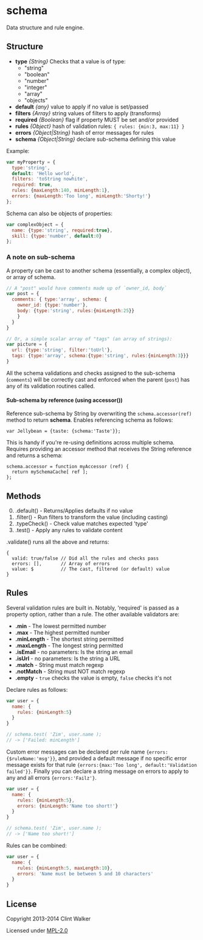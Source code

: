 # schema

Data structure and rule engine.


## Structure

- **type** _{String}_ Checks that a value is of type:
    - "string"
    - "boolean"
    - "number"
    - "integer"
    - "array"
    - "objects"
- **default** _{any}_ value to apply if no value is set/passed
- **filters** _{Array}_ string values of filters to apply (transforms)
- **required** _{Boolean}_ flag if property MUST be set and/or provided
- **rules** _{Object}_ hash of validation rules: `{ rules: {min:3, max:11} }`
- **errors** _{Object|String}_ hash of error messages for rules
- **schema** _{Object|String}_ declare sub-schema defining this value

Example:

```js
var myProperty = {
  type:'string',
  default: 'Hello world',
  filters: 'toString nowhite',
  required: true,
  rules: {maxLength:140, minLength:1},
  errors: {maxLength:'Too long', minLength:'Shorty!'}
};
```

Schema can also be objects of properties:

```js
var complexObject = {
  name: {type:'string', required:true},
  skill: {type:'number', default:0}
};
```

### A note on **sub-schema**

A property can be cast to another schema (essentially, a complex object), or array of schema.

```js
// A "post" would have comments made up of `owner_id, body`
var post = {
  comments: { type:'array', schema: {
    owner_id: {type:'number'},
    body: {type:'string', rules:{minLength:25}}
    }
  }
}

// Or, a simple scalar array of "tags" (an array of strings):
var picture = {
  url: {type:'string', filter:'toUrl'},
  tags: {type:'array', schema:{type:'string', rules:{minLength:3}}}
}
```

All the schema validations and checks assigned to the sub-schema (`comments`) will be correctly cast and enforced when the parent (`post`) has any of its validation routines called.

#### Sub-schema by reference (using **accessor()**)

Reference sub-schema by String by overwriting the `schema.accessor(ref)` method to return **schema**. Enables referencing schema as follows:

    var Jellybean = {taste: {schema:'Taste'}};

This is handy if you're re-using definitions across multiple schema. Requires providing an accessor method that receives the String reference and returns a schema:

```
schema.accessor = function myAccessor (ref) {
  return mySchemaCache[ ref ];
};
```


## Methods

0. .default()   - Returns/Applies defaults if no value
1. .filter()    - Run filters to transform the value (including casting)
2. .typeCheck() - Check value matches expected 'type'
3. .test()      - Apply any rules to validate content

.validate() runs all the above and returns:

```
{
  valid: true/false // Did all the rules and checks pass
  errors: [],       // Array of errors
  value: $          // The cast, filtered (or default) value
}
```


## Rules

Several validation rules are built in. Notably, 'required' is passed as a property option, rather than a rule. The other available validators are:

- **.min** - The lowest permitted number
- **.max** - The highest permitted number
- **.minLength** - The shortest string permitted
- **.maxLength** - The longest string permitted
- **.isEmail** - no parameters: Is the string an email
- **.isUrl** - no parameters: Is the string a URL
- **.match** - String must match regexp
- **.notMatch** - String must NOT match regexp
- **.empty** - `true` checks the value is empty, `false` checks it's not

Declare rules as follows:

```js
var user = {
  name: {
    rules: {minLength:5}
  }
}

// schema.test( 'Zim', user.name );
// -> ['Failed: minLength']
```

Custom error messages can be declared per rule name `{errors:{$ruleName:'msg'}}`, and provided a default message if no specific error message exists for that rule `{errors:{max:'Too long', default:'Validation failed'}}`. Finally you can declare a string message on errors to apply to any and all errors `{errors:'Failz'}`.

```js
var user = {
  name: {
    rules: {minLength:5},
    errors: {minLength:'Name too short!'}
  }
}

// schema.test( 'Zim', user.name );
// -> ['Name too short!']
```

Rules can be combined:

```js
var user = {
  name: {
    rules: {minLength:5, maxLength:10},
    errors: 'Name must be between 5 and 10 characters'
  }
}
```


## License

Copyright 2013-2014 Clint Walker

Licensed under [MPL-2.0](http://mozilla.org/MPL/2.0/)

